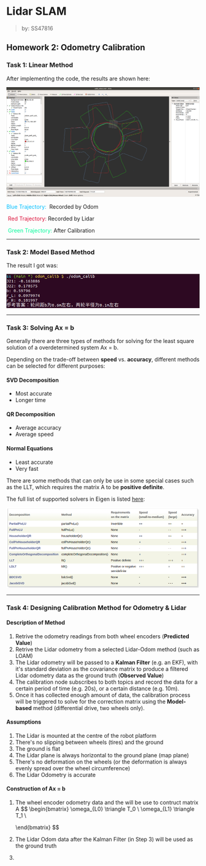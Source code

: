 # Lidar SLAM

> by: SS47816

## Homework 2: Odometry Calibration

### Task 1: Linear Method

After implementing the code, the results are shown here: 

![linear-calib](media/linear-calib.png)

<span style='color:DeepSkyBlue'> Blue Trajectory: </span> Recorded by Odom

<span style='color:Crimson'> Red Trajectory: </span> Recorded by Lidar

<span style='color:MediumSpringGreen'> Green Trajectory: </span> After Calibration



---

### Task 2: Model Based Method

The result I got was: 

![model-based-calib](media/model-based-calib.png)



---

### Task 3: Solving Ax = b

Generally there are three types of methods for solving for the least square solution of a overdetermined system Ax = b. 

Depending on the trade-off between **speed** vs. **accuracy**, different methods can be selected for different purposes:

#### SVD Decomposition

* Most accurate
* Longer time

#### QR Decomposition

* Average accuracy
* Average speed

#### Normal Equations

* Least accurate
* Very fast

There are some methods that can only be use in some special cases such as the LLT, which requires the matrix A to be **positive definite**. 

The full list of supported solvers in Eigen is listed [here](http://eigen.tuxfamily.org/dox/group__TutorialLinearAlgebra.html):

![eigen-solver](media/eigen-solver.png)



---

### Task 4: Designing Calibration Method for Odometry & Lidar

#### Description of Method

1. Retrive the odometry readings from both wheel encoders (**Predicted Value**)
2. Retrive the Lidar odometry from a selected Lidar-Odom method (such as LOAM)
3. The Lidar odometry will be passed to a **Kalman Filter** (e.g. an EKF), with it's standard deviation as the covariance matrix to produce a filtered Lidar odometry data as the ground truth (**Observed Value**)
4. The calibration node subscribes to both topics and record the data for a certain period of time (e.g. 20s), or a certain distance (e.g. 10m).
5. Once it has collected enough amount of data, the calibration process will be triggered to solve for the correction matrix using the **Model-based** method (differential drive, two wheels only). 

#### Assumptions

1. The Lidar is mounted at the centre of the robot platform
2. There's no slipping between wheels (tires) and the ground
3. The ground is flat
4. The Lidar plane is always horizontal to the ground plane (map plane)
5. There's no deformation on the wheels (or the deformation is always evenly spread over the wheel circumference)
6. The Lidar Odometry is accurate

#### Construction of Ax = b

1. The wheel encoder odometry data and the will be use to contruct matrix A
   $$
   \begin{bmatrix} 
   \omega_{L0} \triangle T_0 \\
   \omega_{L1} \triangle T_1 \\
   
   \end{bmatrix}
   $$
   

2. The Lidar Odom data after the Kalman Filter (in Step 3) will be used as the ground truth 

3. 